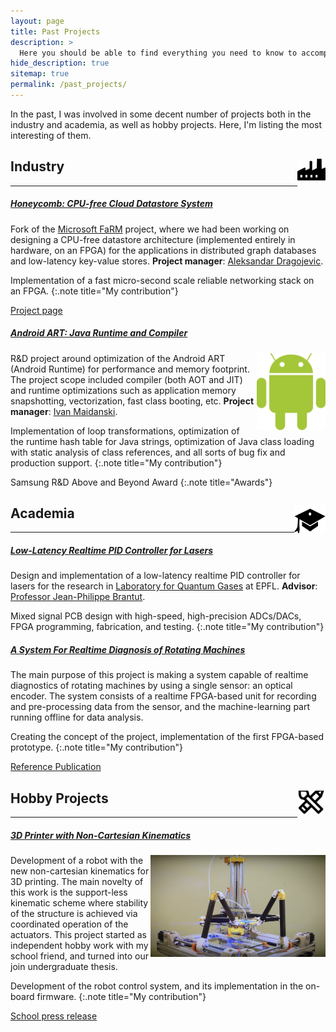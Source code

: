 ```yaml
---
layout: page
title: Past Projects
description: >
  Here you should be able to find everything you need to know to accomplish the most common tasks when blogging with Hydejack.
hide_description: true
sitemap: true
permalink: /past_projects/
---
```


In the past, I was involved in some decent number of projects both in the industry and academia, as well as hobby projects. Here, I'm listing the most interesting of them.

## Industry <img src="../assets/img/industry_icon.png" width="45" height="45" style="float:right; object-position: 0 -6pt;"/>

---

##### <ins>Honeycomb: CPU-free Cloud Datastore System</ins>

Fork of the <a href="https://www.microsoft.com/en-us/research/project/farm/" title="MSRC">Microsoft FaRM</a> project, where we had been working on designing a CPU-free datastore architecture (implemented entirely in hardware, on an FPGA) for the applications in distributed graph databases and low-latency key-value stores. **Project manager**: <a href="https://www.linkedin.com/in/aleksandar-dragojevic-909469a/">Aleksandar Dragojevic</a>.

Implementation of a fast micro-second scale reliable networking stack on an FPGA.
{:.note title="My contribution"}

<a href="https://www.microsoft.com/en-us/research/project/honeycomb/" title="MSRC">Project page</a>

##### <ins>Android ART: Java Runtime and Compiler</ins>

<img src="../assets/img/android_logo.png" width="110" style="float:right; padding-left: 2pt" />

R&D project around optimization of the Android ART (Android Runtime) for performance and memory footprint. The project scope included compiler (both AOT and JIT) and runtime optimizations such as application memory snapshotting, vectorization, fast class booting, etc. **Project manager**: <a href="https://www.linkedin.com/in/ivan-maidanski-271a4a22/">Ivan Maidanski</a>.

Implementation of loop transformations, optimization of the runtime hash table for Java strings, optimization of Java class loading with static analysis of class references, and all sorts of bug fix and production support.
{:.note title="My contribution"}

Samsung R&D Above and Beyond Award
{:.note title="Awards"}


## Academia <img src="../assets/img/academia_icon.png" width="50" height="50" style="float:right; object-position: 0 -4pt;" />

---

##### <ins>Low-Latency Realtime PID Controller for Lasers</ins>

Design and implementation of a low-latency realtime PID controller for lasers for the research in <a href="https://www.microsoft.com/en-us/research/project/farm/" title="MSRC">Laboratory for Quantum Gases</a> at EPFL. **Advisor**: <a href="https://people.epfl.ch/jean-philippe.brantut">Professor Jean-Philippe Brantut</a>.

Mixed signal PCB design with high-speed, high-precision ADCs/DACs, FPGA programming, fabrication, and testing.
{:.note title="My contribution"}

##### <ins>A System For Realtime Diagnosis of Rotating Machines</ins>

The main purpose of this project is making a system capable of realtime diagnostics of rotating machines by using a single sensor: an optical encoder. The system consists of a realtime FPGA-based unit for recording and pre-processing data from the sensor, and the machine-learning part running offline for data analysis.

Creating the concept of the project, implementation of the first FPGA-based prototype.
{:.note title="My contribution"}

<a href="https://elibrary.ru/item.asp?id=24933545" title="Paper">Reference Publication</a>


## Hobby Projects <img src="../assets/img/hobby_icon.png" width="45" height="45" style="float:right; object-position: 0 -4pt;" />

---

##### <ins>3D Printer with Non-Cartesian Kinematics</ins>

<img src="../assets/img/3d_printer.png" width="280" style="float:right; padding-left: 2pt" />

Development of a robot with the new non-cartesian kinematics for 3D printing. The main novelty of this work is the support-less kinematic scheme where stability of the structure is achieved via coordinated operation of the actuators. This project started as independent hobby work with my school friend, and turned into our join undergraduate thesis.

Development of the robot control system, and its implementation in the on-board firmware.
{:.note title="My contribution"}

<a href="https://www.youtube.com/watch?v=p9RoNIMCmE0&t=2s" title="Robot">School press release</a>
